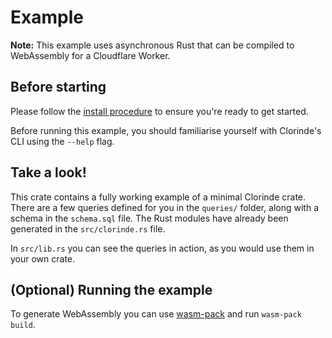 # Example
**Note:** This example uses asynchronous Rust that can be compiled to WebAssembly for a Cloudflare Worker.

## Before starting
Please follow the [install procedure](../../README.md#install) to ensure you're ready to get started.

Before running this example, you should familiarise yourself with Clorinde's CLI using the `--help` flag.

## Take a look!
This crate contains a fully working example of a minimal Clorinde crate. There are a few queries defined for you in the `queries/` folder, along with a schema in the `schema.sql` file. The Rust modules have already been generated in the
`src/clorinde.rs` file.

In `src/lib.rs` you can see the queries in action, as you would use them in your own crate.

## (Optional) Running the example
To generate WebAssembly you can use [wasm-pack](https://github.com/rustwasm/wasm-pack) and run `wasm-pack build`.
